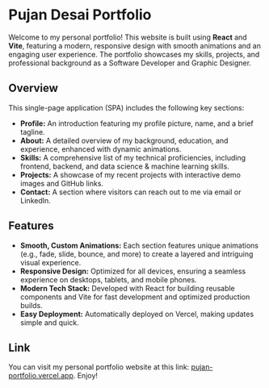 # Pujan Desai Portfolio

Welcome to my personal portfolio! This website is built using **React** and **Vite**, featuring a modern, responsive design with smooth animations and an engaging user experience. The portfolio showcases my skills, projects, and professional background as a Software Developer and Graphic Designer.

## Overview

This single-page application (SPA) includes the following key sections:

- **Profile:** An introduction featuring my profile picture, name, and a brief tagline.
- **About:** A detailed overview of my background, education, and experience, enhanced with dynamic animations.
- **Skills:** A comprehensive list of my technical proficiencies, including frontend, backend, and data science & machine learning skills.
- **Projects:** A showcase of my recent projects with interactive demo images and GitHub links.
- **Contact:** A section where visitors can reach out to me via email or LinkedIn.

## Features

- **Smooth, Custom Animations:** Each section features unique animations (e.g., fade, slide, bounce, and more) to create a layered and intriguing visual experience.
- **Responsive Design:** Optimized for all devices, ensuring a seamless experience on desktops, tablets, and mobile phones.
- **Modern Tech Stack:** Developed with React for building reusable components and Vite for fast development and optimized production builds.
- **Easy Deployment:** Automatically deployed on Vercel, making updates simple and quick.

## Link

You can visit my personal portfolio website at this link: [pujan-portfolio.vercel.app](pujan-portfolio.vercel.app). Enjoy!
